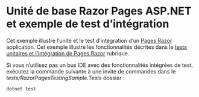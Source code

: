 # <a name="aspnet-core-razor-pages-unit-and-integration-testing-sample"></a>Unité de base Razor Pages ASP.NET et exemple de test d’intégration

Cet exemple illustre l’unité et le test d’intégration d’un [Pages Razor](https://docs.microsoft.com/aspnet/core/mvc/razor-pages) application. Cet exemple illustre les fonctionnalités décrites dans le [tests unitaires et l’intégration de Pages Razor](https://docs.microsoft.com/aspnet/core/testing/razor-pages-testing) rubrique.

Si vous n’utilisez pas un bus IDE avec des fonctionnalités intégrées de test, exécutez la commande suivante à une invite de commandes dans le *tests/RazorPagesTestingSample.Tests* dossier :

```console
dotnet test
```
